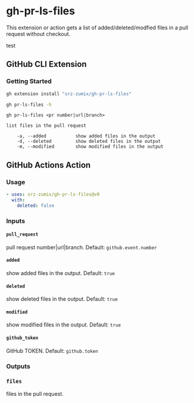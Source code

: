 # gh-pr-ls-files

This extension or action gets a list of added/deleted/modfied files in a pull request without checkout.

test

## GitHub CLI Extension

### Getting Started

```sh
gh extension install "srz-zumix/gh-pr-ls-files"
```

```sh
gh pr-ls-files -h
```

```text
gh pr-ls-files <pr number|url|branch>
    
list files in the pull request

    -a, --added           show added files in the output
    -d, --deleted         show deleted files in the output
    -m, --modified        show modified files in the output
```

## GitHub Actions Action

### Usage

```yaml
- uses: srz-zumix/gh-pr-ls-files@v0
  with:
    deleted: false
```

### Inputs

#### `pull_request`

pull request number|url|branch. Default: `github.event.number`

#### `added`

show added files in the output. Default: `true`

#### `deleted`

show deleted files in the output. Default: `true`

#### `modified`

show modified files in the output. Default: `true`

#### `github_token`

GitHub TOKEN. Default: `github.token`

### Outputs

### `files`

files in the pull request.
